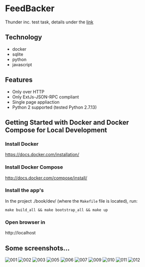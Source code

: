 FeedBacker
========================

Thunder inc. test task, details under the [link](https://github.com/elston/feedbacker/blob/master/tz.rst)

Technology
----------------
- docker
- sqlite
- python
- javascript

Features
--------

- Only over HTTP
- Only ExtJs-JSON-RPC compliant
- Single page appliaction
- Python 2 supported (tested Python 2.7.13)

Getting Started with Docker and Docker Compose for Local Development
--------------------------------------------------------------------

### Install Docker

https://docs.docker.com/installation/

### Install Docker Compose

http://docs.docker.com/compose/install/

### Install the app's

In the project ./book/dev/ (where the `Makefile` file is located), run:

```
make build_all && make bootstrap_all && make up
```

### Open browser in 

http://localhost



Some screenshots...
--------------------------------------------------------------------
![001](https://raw.github.com/elston/feedbacker/master/screenshots/001.png "001")
![002](https://raw.github.com/elston/feedbacker/master/screenshots/002.png "002")
![003](https://raw.github.com/elston/feedbacker/master/screenshots/003.png "003")
![005](https://raw.github.com/elston/feedbacker/master/screenshots/005.png "005")
![006](https://raw.github.com/elston/feedbacker/master/screenshots/006.png "006")
![007](https://raw.github.com/elston/feedbacker/master/screenshots/007.png "007")
![009](https://raw.github.com/elston/feedbacker/master/screenshots/009.png "009")
![010](https://raw.github.com/elston/feedbacker/master/screenshots/010.png "010")
![011](https://raw.github.com/elston/feedbacker/master/screenshots/011.png "011")
![012](https://raw.github.com/elston/feedbacker/master/screenshots/012.png "012")

